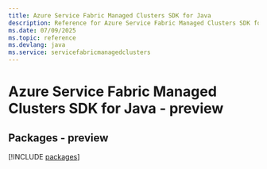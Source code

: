 ```yaml
---
title: Azure Service Fabric Managed Clusters SDK for Java
description: Reference for Azure Service Fabric Managed Clusters SDK for Java
ms.date: 07/09/2025
ms.topic: reference
ms.devlang: java
ms.service: servicefabricmanagedclusters
---
```

# Azure Service Fabric Managed Clusters SDK for Java - preview
## Packages - preview
[!INCLUDE [packages](service-fabric-managed-clusters-index.md)]